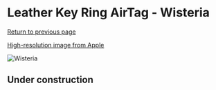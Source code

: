 # Leather Key Ring AirTag - Wisteria

[Return to previous page](/airtag)

[High-resolution image from Apple](https://store.storeimages.cdn-apple.com/8756/as-images.apple.com/is/MMFC3?wid=4500&hei=4500&fmt=png)

<div style="width: 500px"><img src="/everyphone/MMFC3.png" alt="Wisteria"></div>

## Under construction
